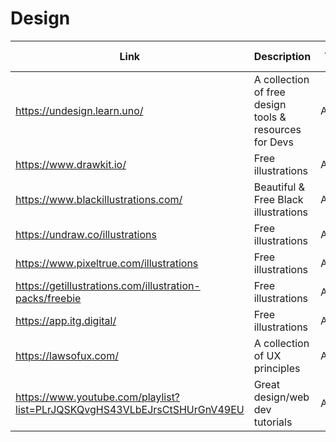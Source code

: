 # Design

| Link | Description | Added by |
| ---- | ----------- | -------- |
| https://undesign.learn.uno/ | A collection of free design tools & resources for Devs | Akshaya |
| https://www.drawkit.io/ | Free illustrations | Akshaya |
| https://www.blackillustrations.com/ | Beautiful & Free Black illustrations | Akshaya |
| https://undraw.co/illustrations | Free illustrations | Akshaya |
| https://www.pixeltrue.com/illustrations | Free illustrations | Akshaya |
| https://getillustrations.com/illustration-packs/freebie | Free illustrations | Akshaya |
| https://app.itg.digital/ | Free illustrations | Akshaya |
| https://lawsofux.com/ | A collection of UX principles | Akshaya |
| https://www.youtube.com/playlist?list=PLrJQSKQvgHS43VLbEJrsCtSHUrGnV49EU | Great design/web dev tutorials | Akshaya |

